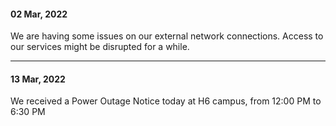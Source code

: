 #### 02 Mar, 2022

We are having some issues on our external network connections. Access to our services might be disrupted for a while. 

---
#### 13 Mar, 2022

We received a Power Outage Notice today at H6 campus, from 12:00 PM to 6:30 PM
 
